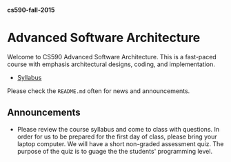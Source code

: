 **cs590-fall-2015**

# Advanced Software Architecture

Welcome to CS590 Advanced Software Architecture. This is a fast-paced course with emphasis architectural designs, coding, and implementation.

* [Syllabus](Syllabus.md)

Please check the `README.md` often for news and announcements.

## Announcements

* Please review the course syllabus and come to class with questions.  In order for us to be prepared for the first day of class, please bring your laptop computer.  We will have a short non-graded assessment quiz.  The purpose of the quiz is to guage the the students' programming level.
